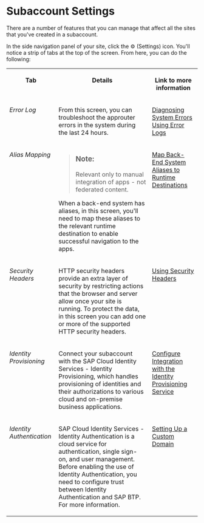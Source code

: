 <!-- loio2d651c7486004d269624255bcda4290a -->

<link rel="stylesheet" type="text/css" href="css/sap-icons.css"/>

# Subaccount Settings

There are a number of features that you can manage that affect all the sites that you've created in a subaccount.

In the side navigation panel of your site, click the :gear: \(Settings\) icon. You'll notice a strip of tabs at the top of the screen. From here, you can do the following:


<table>
<tr>
<th valign="top">

Tab



</th>
<th valign="top">

Details



</th>
<th valign="top">

Link to more information



</th>
</tr>
<tr>
<td valign="top">

*Error Log*



</td>
<td valign="top">

From this screen, you can troubleshoot the approuter errors in the system during the last 24 hours.



</td>
<td valign="top">

[Diagnosing System Errors Using Error Logs](https://help.sap.com/viewer/b03c84105ff74f809631e494bd612e83/Cloud/en-US/11efe4198fcc4a54a86ed660fd925f4d.html)



</td>
</tr>
<tr>
<td valign="top">

*Alias Mapping*



</td>
<td valign="top">

> ### Note:  
> Relevant only to manual integration of apps - not federated content.

When a back-end system has aliases, in this screen, you'll need to map these aliases to the relevant runtime destination to enable successful navigation to the apps.



</td>
<td valign="top">

[Map Back-End System Aliases to Runtime Destinations](https://help.sap.com/viewer/ad4b9f0b14b0458cad9bd27bf435637d/Cloud/en-US/0a7f9acd4dba4aa1b84f7f36b3330d84.html)



</td>
</tr>
<tr>
<td valign="top">

*Security Headers*



</td>
<td valign="top">

HTTP security headers provide an extra layer of security by restricting actions that the browser and server allow once your site is running. To protect the data, in this screen you can add one or more of the supported HTTP security headers.



</td>
<td valign="top">

[Using Security Headers](using-security-headers-da26650.md) 



</td>
</tr>
<tr>
<td valign="top">

*Identity Provisioning*



</td>
<td valign="top">

Connect your subaccount with the SAP Cloud Identity Services - Identity Provisioning, which handles provisioning of identities and their authorizations to various cloud and on-premise business applications.



</td>
<td valign="top">

[Configure Integration with the Identity Provisioning Service](https://help.sap.com/docs/WZ_STD/8c8e1958338140699bd4811b37b82ece/1c231333f1d24ae0a8e60ce688c4f692.html) 



</td>
</tr>
<tr>
<td valign="top">

*Identity Authentication*



</td>
<td valign="top">

SAP Cloud Identity Services - Identity Authentication is a cloud service for authentication, single sign-on, and user management. Before enabling the use of Identity Authentication, you need to configure trust between Identity Authentication and SAP BTP. For more information.



</td>
<td valign="top">

[Setting Up a Custom Domain](setting-up-a-custom-domain-97a7ee5.md) 



</td>
</tr>
</table>

